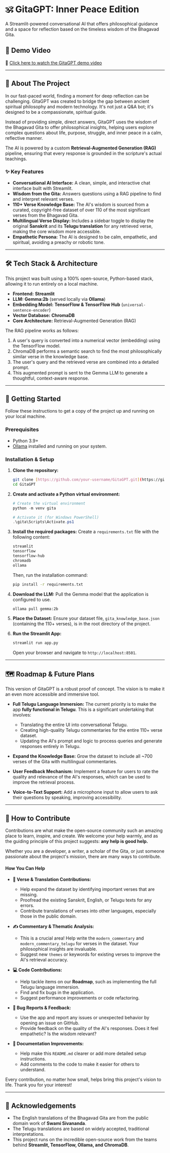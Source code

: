 # 🕉️ GitaGPT: Inner Peace Edition

A Streamlit-powered conversational AI that offers philosophical guidance and a space for reflection based on the timeless wisdom of the Bhagavad Gita.

## 🎥 Demo Video

🔗 [Click here to watch the GitaGPT demo video](https://drive.google.com/file/d/1MThcY_Ok7jIbBLl1tfDeY8AurlMMwyHL/view?usp=sharing)



---

## 📖 About The Project

In our fast-paced world, finding a moment for deep reflection can be challenging. GitaGPT was created to bridge the gap between ancient spiritual philosophy and modern technology. It's not just a Q&A bot; it's designed to be a compassionate, spiritual guide.

Instead of providing simple, direct answers, GitaGPT uses the wisdom of the Bhagavad Gita to offer philosophical insights, helping users explore complex questions about life, purpose, struggle, and inner peace in a calm, reflective manner.

The AI is powered by a custom **Retrieval-Augmented Generation (RAG)** pipeline, ensuring that every response is grounded in the scripture's actual teachings.

### ✨ Key Features

- **Conversational AI Interface:** A clean, simple, and interactive chat interface built with Streamlit.
- **Wisdom from the Gita:** Answers questions using a RAG pipeline to find and interpret relevant verses.
- **110+ Verse Knowledge Base:** The AI's wisdom is sourced from a curated, copyright-free dataset of over 110 of the most significant verses from the Bhagavad Gita.
- **Multilingual Verse Display:** Includes a sidebar toggle to display the original **Sanskrit** and its **Telugu translation** for any retrieved verse, making the core wisdom more accessible.
- **Empathetic Persona:** The AI is designed to be calm, empathetic, and spiritual, avoiding a preachy or robotic tone.

---

## 🛠️ Tech Stack & Architecture

This project was built using a 100% open-source, Python-based stack, allowing it to run entirely on a local machine.

- **Frontend:** **Streamlit**
- **LLM:** **Gemma:2b** (served locally via **Ollama**)
- **Embedding Model:** **TensorFlow & TensorFlow Hub** (`universal-sentence-encoder`)
- **Vector Database:** **ChromaDB**
- **Core Architecture:** Retrieval-Augmented Generation (RAG)

The RAG pipeline works as follows:
1.  A user's query is converted into a numerical vector (embedding) using the TensorFlow model.
2.  ChromaDB performs a semantic search to find the most philosophically similar verse in the knowledge base.
3.  The user's query and the retrieved verse are combined into a detailed prompt.
4.  This augmented prompt is sent to the Gemma LLM to generate a thoughtful, context-aware response.

---

## 🚀 Getting Started

Follow these instructions to get a copy of the project up and running on your local machine.

### Prerequisites

- Python 3.9+
- [Ollama](https://ollama.com/) installed and running on your system.

### Installation & Setup

1.  **Clone the repository:**
    ```sh
    git clone [https://github.com/your-username/GitaGPT.git](https://github.com/your-username/GitaGPT.git)
    cd GitaGPT
    ```

2.  **Create and activate a Python virtual environment:**
    ```powershell
    # Create the virtual environment
    python -m venv gita

    # Activate it (for Windows PowerShell)
    .\gita\Scripts\Activate.ps1
    ```

3.  **Install the required packages:**
    Create a `requirements.txt` file with the following content:
    ```txt
    streamlit
    tensorflow
    tensorflow-hub
    chromadb
    ollama
    ```
    Then, run the installation command:
    ```sh
    pip install -r requirements.txt
    ```

4.  **Download the LLM:**
    Pull the Gemma model that the application is configured to use.
    ```sh
    ollama pull gemma:2b
    ```

5.  **Place the Dataset:**
    Ensure your dataset file, `gita_knowledge_base.json` (containing the 110+ verses), is in the root directory of the project.

6.  **Run the Streamlit App:**
    ```sh
    streamlit run app.py
    ```
    Open your browser and navigate to `http://localhost:8501`.

---

## 🗺️ Roadmap & Future Plans

This version of GitaGPT is a robust proof of concept. The vision is to make it an even more accessible and immersive tool.

-   **Full Telugu Language Immersion:** The current priority is to make the app **fully functional in Telugu**. This is a significant undertaking that involves:
    -   Translating the entire UI into conversational Telugu.
    -   Creating high-quality Telugu commentaries for the entire 110+ verse dataset.
    -   Updating the AI's prompt and logic to process queries and generate responses entirely in Telugu.

-   **Expand the Knowledge Base:** Grow the dataset to include all ~700 verses of the Gita with multilingual commentaries.

-   **User Feedback Mechanism:** Implement a feature for users to rate the quality and relevance of the AI's responses, which can be used to improve the retrieval process.

-   **Voice-to-Text Support:** Add a microphone input to allow users to ask their questions by speaking, improving accessibility.

---

## 🤝 How to Contribute

Contributions are what make the open-source community such an amazing place to learn, inspire, and create. We welcome your help warmly, and as the guiding principle of this project suggests: **any help is good help.**

Whether you are a developer, a writer, a scholar of the Gita, or just someone passionate about the project's mission, there are many ways to contribute.

#### How You Can Help

* **📖 Verse & Translation Contributions:**
    * Help expand the dataset by identifying important verses that are missing.
    * Proofread the existing Sanskrit, English, or Telugu texts for any errors.
    * Contribute translations of verses into other languages, especially those in the public domain.

* **✍️ Commentary & Thematic Analysis:**
    * This is a crucial area! Help write the `modern_commentary` and `modern_commentary_telugu` for verses in the dataset. Your philosophical insights are invaluable.
    * Suggest new `themes` or keywords for existing verses to improve the AI's retrieval accuracy.

* **💻 Code Contributions:**
    * Help tackle items on our **Roadmap**, such as implementing the full Telugu language immersion.
    * Find and fix bugs in the application.
    * Suggest performance improvements or code refactoring.

* **🐞 Bug Reports & Feedback:**
    * Use the app and report any issues or unexpected behavior by opening an issue on GitHub.
    * Provide feedback on the quality of the AI's responses. Does it feel empathetic? Is the wisdom relevant?

* **📝 Documentation Improvements:**
    * Help make this `README.md` clearer or add more detailed setup instructions.
    * Add comments to the code to make it easier for others to understand.


Every contribution, no matter how small, helps bring this project's vision to life. Thank you for your interest!

---

## 🙏 Acknowledgements

-   The English translations of the Bhagavad Gita are from the public domain work of **Swami Sivananda**.
-   The Telugu translations are based on widely accepted, traditional interpretations.
-   This project runs on the incredible open-source work from the teams behind **Streamlit, TensorFlow, Ollama, and ChromaDB**.
